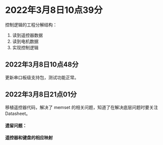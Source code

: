 # 2022年3月8日10点39分

控制逻辑的工程分解结构：

1. 读到遥控器数据
2. 读到电机数据
3. 实现控制逻辑

## 2022年3月8日10点48分

更新串口板级支持包，测试功能正常。

## 2022年3月8日21点01分

移植遥控器代码，解决了 memset 的相关问题，知道了在解决底层问题时要关注Datasheet。

#### 遗留问题：

**遥控器和键盘的相应映射**

